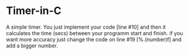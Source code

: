 # Timer-in-C
A simple timer. You just implement your code [line #10] and then it calculates the time (secs)  between your programm start and finish.
if you want more accuracy just change the code on line #19 [%.(number)f] and add a bigger number.

